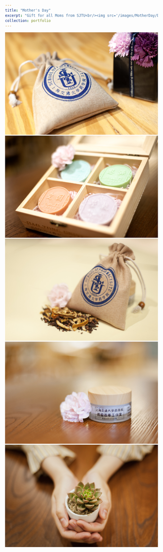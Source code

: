 ```yaml
---
title: "Mother's Day"
excerpt: "Gift for all Moms from SJTU<br/><img src='/images/MotherDay/DSC_4091.JPG'>"
collection: portfolio
---
```

![](/images/MotherDay/DSC_4067.JPG)
![](/images/MotherDay/DSC_4071.JPG)
![](/images/MotherDay/DSC_4085.JPG)
![](/images/MotherDay/DSC_4089.JPG)
![](/images/MotherDay/DSC_4091.JPG)